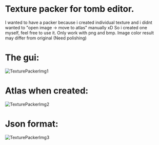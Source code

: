 # Texture packer for tomb editor.

I wanted to have a packer because i created individual texture and i didnt wanted to "open image -> move to atlas" manually xD
So i created one myself, feel free to use it.
Only work with png and bmp.
Image color result may differ from original (Need polishing)

# The gui:
![TexturePackerImg1](https://github.com/user-attachments/assets/bc17a1ab-03ad-49b6-bba4-17c8d34a09fd)

# Atlas when created:
![TexturePackerImg2](https://github.com/user-attachments/assets/8e841737-1d20-43c5-a22d-5aeb515f8043)

# Json format:
![TexturePackerImg3](https://github.com/user-attachments/assets/54a89558-26ec-4e04-897c-6380048be428)
